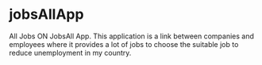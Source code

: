 # jobsAllApp
All Jobs ON JobsAll App.
This application is a link between companies and employees where it provides a lot of jobs to choose the suitable job to reduce unemployment in my country.
